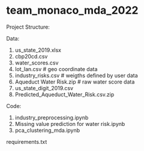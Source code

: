 # team_monaco_mda_2022
 
Project Structure:

Data:
1) us_state_2019.xlsx
2) cbp20cd.csv
3) water_scores.csv
4) lot_lan.csv # geo coordinate data
5) industry_risks.csv  # weigths defined by user data
6) Aqueduct Water Risk.zip # raw water score data
7) us_state_digit_2019.csv
8) Predicted_Aqueduct_Water_Risk.csv.zip

Code:
1) industry_preprocessing.ipynb
2) Missing value prediction for water risk.ipynb
3) pca_clustering_mda.ipynb


requirements.txt

